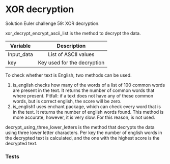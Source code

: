 <h1> XOR decryption</h1>

Solution Euler challenge 59: XOR decryption.

xor_decrypt_encrypt_ascii_list is the method to decrypt the data. 

| Variable | Description |
| -------- |:-----------:|
| Input_data | List of ASCII values |
| key | Key used for the decryption | 

To check whether text is English, two methods can be used.
1. is_english checks how many of the words of a list of 100 common words are present in the text.
It returns the number of common words that where present. Pitfall: if a text does not have any of these common words, 
but is correct english, the score will be zero.
2. is_english1 uses enchant package, which can check every word that is in the text.
It returns the number of english words found. This method is more accurate, however, it is very 
slow. For this reason, is not used. 

decrypt_using_three_lower_letters is the method that decrypts the data using three lower letter characters. 
Per key the number of english words in the decrypted text is calculated, and the one with the highest score is the 
decrypted text.

<h3> Tests  </h3>

